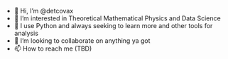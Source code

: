 - 👋 Hi, I’m @detcovax
- 👀 I’m interested in Theoretical Mathematical Physics and Data Science
- 🌱 I use Python and always seeking to learn more and other tools for analysis
- 💞️ I’m looking to collaborate on anything ya got
- 📫 How to reach me (TBD)

<!---
detcovax/detcovax is a ✨ special ✨ repository because its `README.md` (this file) appears on your GitHub profile.
You can click the Preview link to take a look at your changes.
--->
